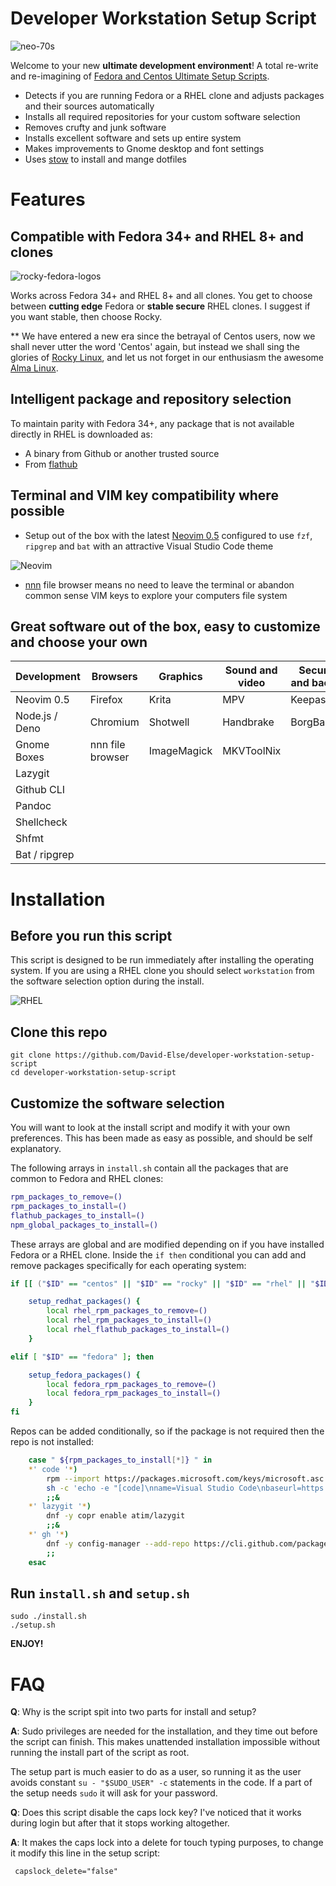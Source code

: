 # Developer Workstation Setup Script

![neo-70s](./images/neo-70s.jpg)

Welcome to your new **ultimate development environment**! A total re-write and re-imagining of [Fedora and Centos Ultimate Setup Scripts](https://github.com/David-Else/fedora-ultimate-setup-script).

- Detects if you are running Fedora or a RHEL clone and adjusts packages and their sources automatically
- Installs all required repositories for your custom software selection
- Removes crufty and junk software
- Installs excellent software and sets up entire system
- Makes improvements to Gnome desktop and font settings
- Uses [stow](https://www.gnu.org/software/stow/) to install and mange dotfiles

# Features

## Compatible with Fedora 34+ and RHEL 8+ and clones

![rocky-fedora-logos](./images/rocky-fedora.png)

Works across Fedora 34+ and RHEL 8+ and all clones. You get to choose between **cutting edge** Fedora or **stable secure** RHEL clones. I suggest if you want stable, then choose Rocky.

\*\* We have entered a new era since the betrayal of Centos users, now we shall never utter the word 'Centos' again, but instead we shall sing the glories of [Rocky Linux](https://rockylinux.org/), and let us not forget in our enthusiasm the awesome [Alma Linux](https://almalinux.org/).

## Intelligent package and repository selection

To maintain parity with Fedora 34+, any package that is not available directly in RHEL is downloaded as:

- A binary from Github or another trusted source
- From [flathub](https://flathub.org/home)

## Terminal and VIM key compatibility where possible

- Setup out of the box with the latest [Neovim 0.5](https://neovim.io/news/2021/07) configured to use `fzf`, `ripgrep` and `bat` with an attractive Visual Studio Code theme

![Neovim](./images/neo-vim-with-vs-code-theme-preview.png)

- [nnn](https://github.com/jarun/nnn) file browser means no need to leave the terminal or abandon common sense VIM keys to explore your computers file system

## Great software out of the box, easy to customize and choose your own

| Development    | Browsers         | Graphics    | Sound and video | Security and backup |
| -------------- | ---------------- | ----------- | --------------- | ------------------- |
| Neovim 0.5     | Firefox          | Krita       | MPV             | KeepassXC           |
| Node.js / Deno | Chromium         | Shotwell    | Handbrake       | BorgBackup          |
| Gnome Boxes    | nnn file browser | ImageMagick | MKVToolNix      |                     |
| Lazygit        |                  |             |                 |                     |
| Github CLI     |                  |             |                 |                     |
| Pandoc         |                  |             |                 |                     |
| Shellcheck     |                  |             |                 |                     |
| Shfmt          |                  |             |                 |                     |
| Bat / ripgrep  |                  |             |                 |                     |

# Installation

## Before you run this script

This script is designed to be run immediately after installing the operating system. If you are using a RHEL clone you should select `workstation` from the software selection option during the install.

![RHEL](./images/centos-8-install-options.png)

## Clone this repo

```
git clone https://github.com/David-Else/developer-workstation-setup-script
cd developer-workstation-setup-script
```

## Customize the software selection

You will want to look at the install script and modify it with your own preferences. This has been made as easy as possible, and should be self explanatory.

The following arrays in `install.sh` contain all the packages that are common to Fedora and RHEL clones:

```bash
rpm_packages_to_remove=()
rpm_packages_to_install=()
flathub_packages_to_install=()
npm_global_packages_to_install=()
```

These arrays are global and are modified depending on if you have installed Fedora or a RHEL clone. Inside the `if then` conditional you can add and remove packages specifically for each operating system:

```bash
if [[ ("$ID" == "centos" || "$ID" == "rocky" || "$ID" == "rhel" || "$ID" == "almalinux") && "${VERSION_ID%.*}" -gt 7 ]]; then

    setup_redhat_packages() {
        local rhel_rpm_packages_to_remove=()
        local rhel_rpm_packages_to_install=()
        local rhel_flathub_packages_to_install=()
    }

elif [ "$ID" == "fedora" ]; then

    setup_fedora_packages() {
        local fedora_rpm_packages_to_remove=()
        local fedora_rpm_packages_to_install=()
    }
fi
```

Repos can be added conditionally, so if the package is not required then the repo is not installed:

```bash
    case " ${rpm_packages_to_install[*]} " in
    *' code '*)
        rpm --import https://packages.microsoft.com/keys/microsoft.asc
        sh -c 'echo -e "[code]\nname=Visual Studio Code\nbaseurl=https://packages.microsoft.com/yumrepos/vscode\nenabled=1\ngpgcheck=1\ngpgkey=https://packages.microsoft.com/keys/microsoft.asc" > /etc/yum.repos.d/vscode.repo'
        ;;&
    *' lazygit '*)
        dnf -y copr enable atim/lazygit
        ;;&
    *' gh '*)
        dnf -y config-manager --add-repo https://cli.github.com/packages/rpm/gh-cli.repo
        ;;
    esac
```

## Run `install.sh` and `setup.sh`

```
sudo ./install.sh
./setup.sh
```

**ENJOY!**

# FAQ

**Q**: Why is the script spit into two parts for install and setup?

**A**: Sudo privileges are needed for the installation, and they time out before the script can finish. This makes unattended installation impossible without running the install part of the script as root.

The setup part is much easier to do as a user, so running it as the user avoids constant `su - "$SUDO_USER" -c` statements in the code. If a part of the setup needs `sudo` it will ask for your password.

**Q**: Does this script disable the caps lock key? I've noticed that it works during login but after that it stops working altogether.

**A**: It makes the caps lock into a delete for touch typing purposes, to change it modify this line in the setup script:

```shell
 capslock_delete="false"
```

